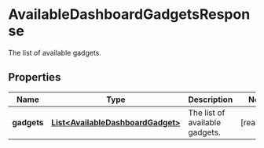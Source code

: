 

# AvailableDashboardGadgetsResponse

The list of available gadgets.

## Properties

| Name | Type | Description | Notes |
|------------ | ------------- | ------------- | -------------|
|**gadgets** | [**List&lt;AvailableDashboardGadget&gt;**](AvailableDashboardGadget.md) | The list of available gadgets. |  [readonly] |



